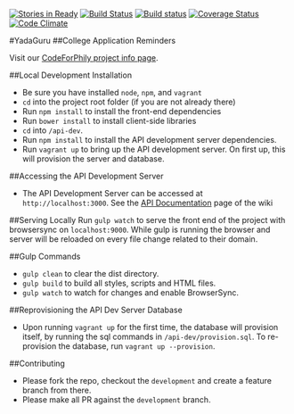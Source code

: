 [![Stories in Ready](https://badge.waffle.io/yadaguru/yadaguru-app.png?label=ready&title=Ready)](https://waffle.io/yadaguru/yadaguru-app)
[![Build Status](https://travis-ci.org/yadaguru/yadaguru-app.svg?branch=master)](https://travis-ci.org/yadaguru/yadaguru-app)
[![Build status](https://ci.appveyor.com/api/projects/status/ab8l04js8huip9ja?svg=true)](https://ci.appveyor.com/project/adobley/yadaguru-app)
[![Coverage Status](https://coveralls.io/repos/yadaguru/yadaguru-app/badge.svg?branch=master&service=github)](https://coveralls.io/github/yadaguru/yadaguru-app?branch=master)
[![Code Climate](https://codeclimate.com/github/yadaguru/yadaguru-app/badges/gpa.svg)](https://codeclimate.com/github/yadaguru/yadaguru-app)

#YadaGuru
##College Application Reminders

Visit our [CodeForPhily project info page](https://codeforphilly.org/projects/college_application_app_for_philly_schools).

##Local Development Installation
 * Be sure you have installed `node`, `npm`, and `vagrant`
 * `cd` into the project root folder (if you are not already there)
 * Run `npm install` to install the front-end dependencies
 * Run `bower install` to install client-side libraries
 * `cd` into `/api-dev`.
 * Run `npm install` to install the API development server dependencies.
 * Run `vagrant up` to bring up the API development server. On first up, this will provision the server and database.
 
##Accessing the API Development Server
 * The API Development Server can be accessed at `http://localhost:3000`. See the [API Documentation](https://github.com/yadaguru/yadaguru-app/wiki/API-Documentation)
 page of the wiki

##Serving Locally
Run `gulp watch` to serve the front end of the project with browsersync on `localhost:9000`. While gulp is running the browser and server will be reloaded on every file change related to their domain.

##Gulp Commands
 * `gulp clean` to clear the dist directory.
 * `gulp build` to build all styles, scripts and HTML files.
 * `gulp watch` to watch for changes and enable BrowserSync.
 
##Reprovisioning the API Dev Server Database
 * Upon running `vagrant up` for the first time, the database will provision itself, by running the sql commands in `/api-dev/provision.sql`. 
 To re-provision the database, run `vagrant up --provision`.
 
##Contributing

 * Please fork the repo, checkout the `development` and create a feature branch from there.
 * Please make all PR against the `development` branch. 
